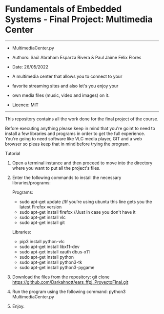 # Fundamentals of Embedded Systems - Final Project: Multimedia Center

* ** *****************************************************************************************************************************************
* MultimediaCenter.py

* Authors:  Saúl Abraham Esparza Rivera & Paul Jaime Félix Flores

* Date:    26/05/2022

* A multimedia center that allows you to connect to your
* favorite streaming sites and also let's you enjoy your
* own media files (music, video and images) on it.

* Licence: MIT

* ** *****************************************************************************************************************************************



This repository contains all the work done for the final project of the course.


Before executing anything please keep in mind that you're goint to need to install a few libraries and programs in order
to get the full experience. You're going to need software like VLC media player, GIT and a web browser so pleas keep that
in mind before trying the program.


Tutorial

1. Open a terminal instance and then proceed to move into the directory where you want to put all the project's files.

2. Enter the following commands to install the necessary libraries/programs:

	Programs:
	 * sudo apt-get update //If you're using ubuntu this line gets you the latest Firefox version
	 * sudo apt-get install firefox //Just in case you don't have it
	 * sudo apt-get install vlc
	 * sudo apt-get install git

	Libraries:
	 * pip3 install python-vlc
	 * sudo apt-get install libx11-dev
	 * sudo apt-get install xauth dbus-x11
	 * sudo apt-get install python
	 * sudo apt-get install python3-tk
	 * sudo apt-get install python3-pygame

3.  Download the files from the repository:
    git clone https://github.com/Darkahnott/ears_ffpj_ProyectoFInal.git

4.  Run the program using the following command:
    python3 MultimediaCenter.py 

5.  Enjoy.

